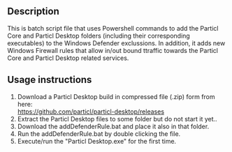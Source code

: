 ## Description
This is batch script file that uses Powershell commands to add the Particl Core and Particl Desktop folders (including their corresponding executables) to the Windows Defender exclussions. In addition, it adds new Windows Firewall rules that allow in/out bound ttraffic towards the Particl Core and Particl Desktop related services.

## Usage instructions
1. Download a Particl Desktop build in compressed file (.zip) form from here:   
https://github.com/particl/particl-desktop/releases
2. Extract the Particl Desktop files to some folder but do not start it yet..
3. Download the addDefenderRule.bat and place it also in that folder.
4. Run the addDefenderRule.bat by double clicking the file.
5. Execute/run the "Particl Desktop.exe" for the first time. 
